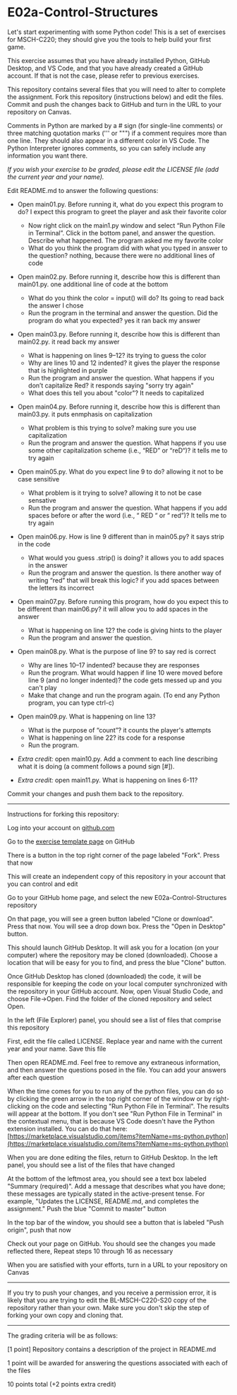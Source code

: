 
# E02a-Control-Structures

Let's start experimenting with some Python code! This is a set of exercises for MSCH-C220; they should give you the tools to help build your first game.
 
This exercise assumes that you have already installed Python, GitHub Desktop, and VS Code, and that you have already created a GitHub account. If that is not the case, please refer to previous exercises.

This repository contains several files that you will need to alter to complete the assignment. Fork this repository (instructions below) and edit the files. Commit and push the changes back to GitHub and turn in the URL to your repository on Canvas.

Comments in Python are marked by a # sign (for single-line comments) or three matching quotation marks (''' or """) if a comment requires more than one line. They should also appear in a different color in VS Code. The Python Interpreter ignores comments, so you can safely include any information you want there.

*If you wish your exercise to be graded, please edit the LICENSE file (add the current year and your name).*

Edit README.md to answer the following questions:

- Open main01.py. Before running it, what do you expect this program to do?
  I expect this program to greet the player and ask their favorite color
  - Now right click on the main1.py window and select “Run Python File in Terminal”. Click in the bottom panel, and answer the question. Describe what happened.
  The program asked me my favorite color
  - What do you think the program did with what you typed in answer to the question?
  nothing, because there were no additional lines of code

- Open main02.py. Before running it, describe how this is different than main01.py.
one additional line of code at the bottom
  - What do you think the color = input() will do?
  Its going to read back the answer I chose 
  - Run the program in the terminal and answer the question. Did the program do what you expected? yes it ran back my answer
- Open main03.py. Before running it, describe how this is different than main02.py. it read back my answer
  - What is happening on lines 9–12?
its trying to guess the color  
  - Why are lines 10 and 12 indented?
it gives the player the response that is highlighted in purple
  - Run the program and answer the question. What happens if you don’t capitalize Red?
it responds saying "sorry try again"
  - What does this tell you about "color"?
It needs to capitalized
- Open main04.py. Before running it, describe how this is different than main03.py.
it puts enmphasis on capitalization
  - What problem is this trying to solve?
making sure you use capitalization
  - Run the program and answer the question. What happens if you use some other capitalization scheme (i.e., “RED” or “reD“)?
  it tells me to try again
- Open main05.py. What do you expect line 9 to do?
allowing it not to be case sensitive
  - What problem is it trying to solve?
allowing it to not be case sensative
  - Run the program and answer the question. What happens if you add spaces before or after the word (i.e., “ RED “ or “ red”)?
It tells me to try again
 - Open main06.py. How is line 9 different than in main05.py?
it says strip in the code 
   - What would you guess .strip() is doing?
it allows you to add spaces in the answer
   - Run the program and answer the question. Is there another way of writing “red” that will break this logic?
if you add spaces between the letters its incorrect
 - Open main07.py. Before running this program, how do you expect this to be different than main06.py?
it will allow you to add spaces in the answer
   - What is happening on line 12?
the code is giving hints to the player 
   - Run the program and answer the question.
 - Open main08.py. What is the purpose of line 9?
to say red is correct
   - Why are lines 10–17 indented?
because they are responses
   - Run the program. What would happen if line 10 were moved before line 9 (and no longer indented)?
the code gets messed up and you can't play
   - Make that change and run the program again. (To end any Python program, you can type ctrl-c)
 - Open main09.py. What is happening on line 13?
   - What is the purpose of “count”?
it counts the player's attempts
   - What is happening on line 22?
its code for a response
   - Run the program.
 - *Extra credit:* open main10.py. Add a comment to each line describing what it is doing (a comment follows a pound sign [#]).
 - *Extra credit:* open main11.py. What is happening on lines 6-11?
  
Commit your changes and push them back to the repository.
 

---

Instructions for forking this repository:
 
Log into your account on [github.com](https://github.com)

Go to the [exercise template page](https://github.com/BL-MSCH-C220-S20/E02a-Control-Structures) on GitHub

There is a button in the top right corner of the page labeled "Fork". Press that now

This will create an independent copy of this repository in your account that you can control and edit

Go to your GitHub home page, and select the new E02a-Control-Structures repository

On that page, you will see a green button labeled "Clone or download". Press that now. You will see a drop down box. Press the "Open in Desktop" button.

This should launch GitHub Desktop. It will ask you for a location (on your computer) where the repository may be cloned (downloaded). Choose a location that will be easy for you to find, and press the blue "Clone" button.

Once GitHub Desktop has cloned (downloaded) the code, it will be responsible for keeping the code on your local computer synchronized with the repository in your GitHub account. Now, open Visual Studio Code, and choose File->Open. Find the folder of the cloned repository and select Open.

In the left (File Explorer) panel, you should see a list of files that comprise this repository

First, edit the file called LICENSE. Replace year and name with the current year and your name. Save this file

Then open README.md. Feel free to remove any extraneous information, and then answer the questions posed in the file. You can add your answers after each question

When the time comes for you to run any of the python files, you can do so by clicking the green arrow in the top right corner of the window or by right-clicking on the code and selecting "Run Python File in Terminal". The results will appear at the bottom. If you don't see "Run Python File in Terminal" in the contextual menu, that is because VS Code doesn't have the Python extension installed. You can do that here: [https://marketplace.visualstudio.com/items?itemName=ms-python.python](https://marketplace.visualstudio.com/items?itemName=ms-python.python)

When you are done editing the files, return to GitHub Desktop. In the left panel, you should see a list of the files that have changed

At the bottom of the leftmost area, you should see a text box labeled "Summary (required)". Add a message that describes what you have done; these messages are typically stated in the active-present tense. For example, "Updates the LICENSE, README.md, and completes the assignment." Push the blue "Commit to master" button

In the top bar of the window, you should see a button that is labeled "Push origin", push that now

Check out your page on GitHub. You should see the changes you made reflected there, Repeat steps 10 through 16 as necessary

When you are satisfied with your efforts, turn in a URL to your repository on Canvas

---
If you try to push your changes, and you receive a permission error, it is likely that you are trying to edit the BL-MSCH-C220-S20 copy of the repository rather than your own. Make sure you don't skip the step of forking your own copy and cloning that.

---

The grading criteria will be as follows:
 
[1 point] Repository contains a description of the project in README.md

1 point will be awarded for answering the questions associated with each of the files

10 points total (+2 points extra credit)
